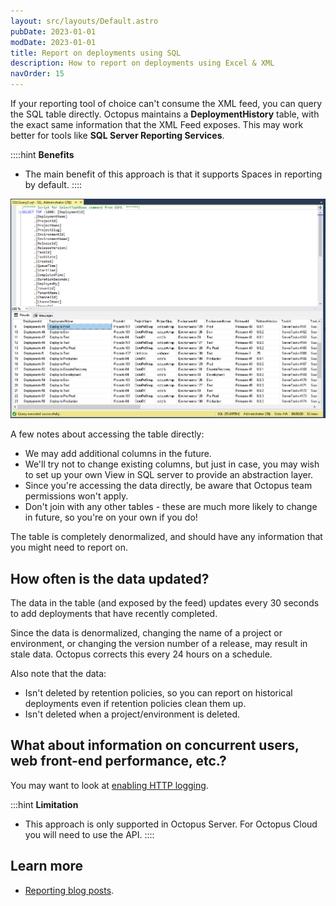 ```yaml
---
layout: src/layouts/Default.astro
pubDate: 2023-01-01
modDate: 2023-01-01
title: Report on deployments using SQL
description: How to report on deployments using Excel & XML
navOrder: 15
---
```


If your reporting tool of choice can't consume the XML feed, you can query the SQL table directly. Octopus maintains a **DeploymentHistory** table, with the exact same information that the XML Feed exposes. This may work better for tools like **SQL Server Reporting Services**.

::::hint
**Benefits**
- The main benefit of this approach is that it supports Spaces in reporting by default.
::::

![](/docs/administration/reporting/images/sql.png "width=500")

A few notes about accessing the table directly:

- We may add additional columns in the future.
- We'll try not to change existing columns, but just in case, you may wish to set up your own View in SQL server to provide an abstraction layer.
- Since you're accessing the data directly, be aware that Octopus team permissions won't apply.
- Don't join with any other tables - these are much more likely to change in future, so you're on your own if you do!

The table is completely denormalized, and should have any information that you might need to report on.

## How often is the data updated?

The data in the table (and exposed by the feed) updates every 30 seconds to add deployments that have recently completed.

Since the data is denormalized, changing the name of a project or environment, or changing the version number of a release, may result in stale data. Octopus corrects this every 24 hours on a schedule.

Also note that the data:

- Isn't deleted by retention policies, so you can report on historical deployments even if retention policies clean them up.
- Isn't deleted when a project/environment is deleted.

## What about information on concurrent users, web front-end performance, etc.?

You may want to look at [enabling HTTP logging](/docs/administration/managing-infrastructure/performance/enable-web-request-logging/).

:::hint
**Limitation**
- This approach is only supported in Octopus Server. For Octopus Cloud you will need to use the API.
::::

## Learn more

- [Reporting blog posts](https://octopus.com/blog/tag/reporting).
